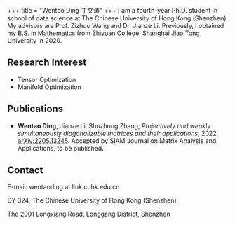 +++
title = "Wentao Ding 丁文涛"
+++
I am a fourth-year Ph.D. student in school of data science at The Chinese University of Hong Kong (Shenzhen). My advisors are Prof. Zizhuo Wang and Dr. Jianze Li. Previously, I obtained my B.S. in Mathematics from Zhiyuan College, Shanghai Jiao Tong University in 2020.

## Research Interest
- Tensor Optimization
- Manifold Optimization

## Publications
- **Wentao Ding**, Jianze Li, Shuzhong Zhang, *Projectively and weakly simultaneously diagonalizable matrices and their applications*, 2022, [arXiv:2205.13245](https://arxiv.org/abs/2205.13245). Accepted by SIAM Journal on Matrix Analysis and Applications, to be published.

## Contact
E-mail: wentaoding at link.cuhk.edu.cn

DY 324, The Chinese University of Hong Kong (Shenzhen)

The  2001 Longxiang Road, Longgang District, Shenzhen
